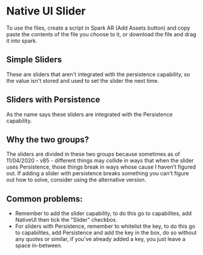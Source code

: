# Native UI Slider
To use the files, create a script in Spark AR (Add Assets button) and copy paste the contents of the file you choose to it, or download the file and drag it into spark.

## Simple Sliders
These are sliders that aren't integrated with the persistence capability, so the value isn't stored and used to set the slider the next time.

## Sliders with Persistence
As the name says these sliders are integrated with the Persistence capability.

## Why the two groups?
The sliders are divided in these two groups because sometimes as of 11/04/2020 - v85 - different things may collide in ways that when the slider uses Persistence, those things break in ways whose cause I haven't figured out. If adding a slider with persistence breaks something you can't figure out how to solve, consider using the alternative version.

## Common problems:
* Remember to add the slider capability, to do this go to capabilites, add NativeUI then tick the "Slider" checkbox.
* For sliders with Persistence, remember to whitelist the key, to do this go to capabilites, add Persistence and add the key in the box, do so without any quotes or similar, if you've already added a key, you just leave a space in-between.
